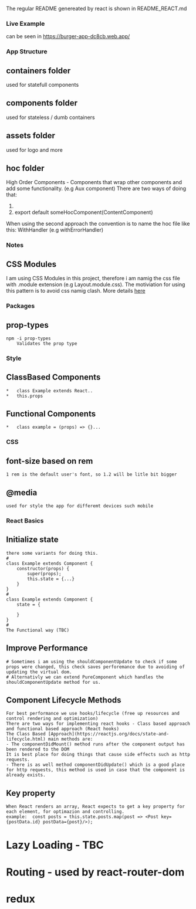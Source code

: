 The regular README genereated by react is shown in README_REACT.md


### Live Example
can be seen in https://burger-app-dc8cb.web.app/

### App Structure

## containers folder 
used for statefull components
## components folder 
 used for stateless / dumb containers
## assets folder
 used for logo and more
## hoc folder
 High Order Components - Components that wrap other components and add some functionality. (e.g Aux component)
 There are two ways of doing that:
 1) <someHocComponent> <ContentComponent/> </someHocComponent>
 2) export default someHocComponent(ContentComponent)
 
 When using the second approach the convention is to name the hoc file like this: With<HOC>Handler (e.g withErrorHandler)

 ### Notes
 ## CSS Modules
 I am using CSS Modules in this project, therefore i am namig the css file with .module extension (e.g Layout.module.css).
 The motiviation for using this pattern is to avoid css namig clash. More details [here](https://create-react-app.dev/docs/adding-a-css-modules-stylesheet/) 

 ### Packages
 ## prop-types
    npm -i prop-types
        Validates the prop type

### Style
## ClassBased Components
    *   class Example extends React..
    *   this.props
## Functional Components
    *   class example = (props) => {}...


### CSS
## font-size based on rem 
    1 rem is the default user's font, so 1.2 will be litle bit bigger
## @media
    used for style the app for differemt devices such mobile

### React Basics
## Initialize state
    there some variants for doing this.
    #
    class Example extends Component {
        constructor(props) {
            super(props);
            this.state = {...}
        }
    }
    #
    class Example extends Component {
        state = {
            
        }
    }
    #
    The Functional way (TBC)
##  Improve Performance
    # Sometimes i am using the shouldComponentUpdate to check if some props were changed, this check saves perforemance due to avoiding of updating the virtual dom.
    # Alternativly we can extend PureComponent which handles the shouldComponentUpdate method for us.
## Component Lifecycle Methods
    For best performance we use hooks/lifecycle (free up resources and control rendering and optimization)
    There are two ways for implementing react hooks - Class based approach and functional based approach (React hooks)
    The Class Based [Approach](https://reactjs.org/docs/state-and-lifecycle.html) main methods are:
    - The componentDidMount() method runs after the component output has been rendered to the DOM
    It is best place for doing things that cause side effects such as http requests.
    - There is as well method componentDidUpdate() which is a good place for http requests, this method is used in case that the component is already exists.

## Key property
    When React renders an array, React expects to get a key property for each element, for optimazion and controlling.
    example:  const posts = this.state.posts.map(post => <Post key={postData.id} postData={post}/>);

#   Lazy Loading - TBC

#   Routing - used by react-router-dom

#   redux